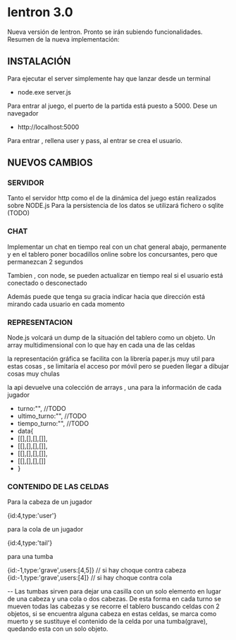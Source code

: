 lentron 3.0
===========

Nueva versión de lentron.
Pronto se irán subiendo funcionalidades.
Resumen de la nueva implementación:

INSTALACIÓN
-----------

Para ejecutar el server simplemente hay que lanzar desde un terminal
* node.exe server.js

Para entrar al juego, el puerto de la partida está puesto a 5000.
Dese un navegador
* http://localhost:5000

Para entrar , rellena user y pass, al entrar se crea el usuario.

NUEVOS CAMBIOS
--------------

### SERVIDOR

Tanto el servidor http como el de la dinámica del juego están realizados sobre NODE.js
Para la persistencia de los datos se utilizará fichero o sqlite (TODO)

### CHAT

Implementar un chat en tiempo real
con un chat general abajo, permanente
y en el tablero poner bocadillos online sobre los concursantes, pero que permanezcan 2 segundos

Tambien , con node, se pueden actualizar en tiempo real si el usuario está conectado o
desconectado

Además puede que tenga su gracia indicar hacia que dirección está mirando cada usuario en cada momento

### REPRESENTACION

Node.js volcará un dump de la situación del tablero como un objeto. Un array multidimensional con lo que hay 
en cada una de las celdas

la representación gráfica se facilita con la librería paper.js muy util para estas cosas , 
se limitaría el acceso por móvil pero se pueden llegar a dibujar cosas muy chulas

la api devuelve una colección de arrays , una para la información de cada jugador

* turno:"", //TODO
* ultimo_turno:"", //TODO
* tiempo_turno:"", //TODO
* data{
* [[],[],[],[]],
* [[],[],[],[]],
* [[],[],[],[]],
* [[],[],[],[]]
* }

### CONTENIDO DE LAS CELDAS

Para la cabeza de un jugador

{id:4,type:'user'}

para la cola de un jugador

{id:4,type:'tail'}

para una tumba

{id:-1,type:'grave',users:[4,5]} 	// si hay choque contra cabeza
{id:-1,type:'grave',users:[4]}		// si hay choque contra cola

-- Las tumbas sirven para dejar una casilla con un solo elemento en lugar de una cabeza y una cola
o dos cabezas. De esta forma en cada turno se mueven todas las cabezas y se recorre el tablero buscando 
celdas con 2 objetos, si se encuentra alguna cabeza en estas celdas, se marca como muerto y se sustituye el contenido
de la celda por una tumba(grave), quedando esta con un solo objeto.